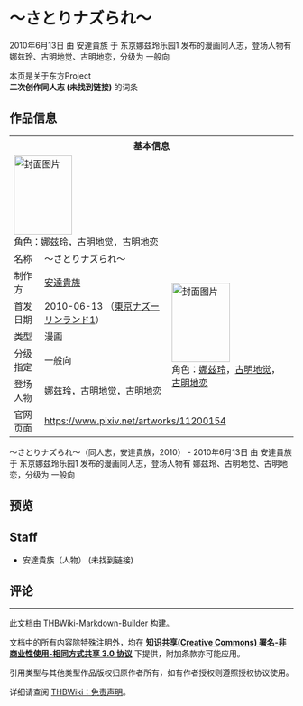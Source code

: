 # ～さとりナズられ～

<!-- source html: G:\repos\THBWiki-Markdown-Builder\THBWikiMarkdown\Temp\main\8\82\ns0%3A%EF%BD%9E%E3%81%95%E3%81%A8%E3%82%8A%E3%83%8A%E3%82%BA%E3%82%89%E3%82%8C%EF%BD%9E.html -->

2010年6月13日 由 安達貴族 于 东京娜兹玲乐园1 发布的漫画同人志，登场人物有 娜兹玲、古明地觉、古明地恋，分级为 一般向

本页是关于东方Project  
 **二次创作同人志 (未找到链接)** 的词条
## 作品信息

<table><tbody><tr><th colspan="3">基本信息</th></tr><tr><td class="cover-artwork-mobile" colspan="2"><a href="./文件-～さとりナズられ～封面.jpg.md" class="image" title="封面图片"><img alt="封面图片" src="https://upload.thwiki.cc/thumb/2/2d/%EF%BD%9E%E3%81%95%E3%81%A8%E3%82%8A%E3%83%8A%E3%82%BA%E3%82%89%E3%82%8C%EF%BD%9E%E5%B0%81%E9%9D%A2.jpg/103px-%EF%BD%9E%E3%81%95%E3%81%A8%E3%82%8A%E3%83%8A%E3%82%BA%E3%82%89%E3%82%8C%EF%BD%9E%E5%B0%81%E9%9D%A2.jpg" decoding="async" loading="lazy" width="103" height="140" srcset="https://upload.thwiki.cc/thumb/2/2d/%EF%BD%9E%E3%81%95%E3%81%A8%E3%82%8A%E3%83%8A%E3%82%BA%E3%82%89%E3%82%8C%EF%BD%9E%E5%B0%81%E9%9D%A2.jpg/154px-%EF%BD%9E%E3%81%95%E3%81%A8%E3%82%8A%E3%83%8A%E3%82%BA%E3%82%89%E3%82%8C%EF%BD%9E%E5%B0%81%E9%9D%A2.jpg 1.5x, https://upload.thwiki.cc/thumb/2/2d/%EF%BD%9E%E3%81%95%E3%81%A8%E3%82%8A%E3%83%8A%E3%82%BA%E3%82%89%E3%82%8C%EF%BD%9E%E5%B0%81%E9%9D%A2.jpg/205px-%EF%BD%9E%E3%81%95%E3%81%A8%E3%82%8A%E3%83%8A%E3%82%BA%E3%82%89%E3%82%8C%EF%BD%9E%E5%B0%81%E9%9D%A2.jpg 2x" data-file-width="707" data-file-height="963"></a><div class="cover-char">角色：<a href="./娜兹玲.md" title="娜兹玲">娜兹玲</a>，<a href="./古明地觉.md" title="古明地觉">古明地觉</a>，<a href="./古明地恋.md" title="古明地恋">古明地恋</a></div></td>
</tr><tr><td class="label">名称</td><td colspan="2"> ～さとりナズられ～ </td></tr><tr><td class="label">制作方</td><td><a href="./安達貴族.md" title="安達貴族">安達貴族</a></td><td class="cover-artwork" rowspan="5" style="min-width:140px;"><a href="./文件-～さとりナズられ～封面.jpg.md" class="image" title="封面图片"><img alt="封面图片" src="https://upload.thwiki.cc/thumb/2/2d/%EF%BD%9E%E3%81%95%E3%81%A8%E3%82%8A%E3%83%8A%E3%82%BA%E3%82%89%E3%82%8C%EF%BD%9E%E5%B0%81%E9%9D%A2.jpg/103px-%EF%BD%9E%E3%81%95%E3%81%A8%E3%82%8A%E3%83%8A%E3%82%BA%E3%82%89%E3%82%8C%EF%BD%9E%E5%B0%81%E9%9D%A2.jpg" decoding="async" loading="lazy" width="103" height="140" srcset="https://upload.thwiki.cc/thumb/2/2d/%EF%BD%9E%E3%81%95%E3%81%A8%E3%82%8A%E3%83%8A%E3%82%BA%E3%82%89%E3%82%8C%EF%BD%9E%E5%B0%81%E9%9D%A2.jpg/154px-%EF%BD%9E%E3%81%95%E3%81%A8%E3%82%8A%E3%83%8A%E3%82%BA%E3%82%89%E3%82%8C%EF%BD%9E%E5%B0%81%E9%9D%A2.jpg 1.5x, https://upload.thwiki.cc/thumb/2/2d/%EF%BD%9E%E3%81%95%E3%81%A8%E3%82%8A%E3%83%8A%E3%82%BA%E3%82%89%E3%82%8C%EF%BD%9E%E5%B0%81%E9%9D%A2.jpg/205px-%EF%BD%9E%E3%81%95%E3%81%A8%E3%82%8A%E3%83%8A%E3%82%BA%E3%82%89%E3%82%8C%EF%BD%9E%E5%B0%81%E9%9D%A2.jpg 2x" data-file-width="707" data-file-height="963"></a><div class="cover-char">角色：<a href="./娜兹玲.md" title="娜兹玲">娜兹玲</a>，<a href="./古明地觉.md" title="古明地觉">古明地觉</a>，<a href="./古明地恋.md" title="古明地恋">古明地恋</a></div></td>
</tr><tr><td class="label">首发日期</td><td>2010-06-13&#160;（<a href="/展会作品列表?e=%E4%B8%9C%E4%BA%AC%E5%A8%9C%E5%85%B9%E7%8E%B2%E4%B9%90%E5%9B%AD%231">東京ナズーリンランド1</a>）</td></tr><tr><td class="label">类型</td><td>漫画</td></tr><tr><td class="label">分级指定</td><td>一般向</td></tr><tr><td class="label">登场人物</td><td><a href="./娜兹玲.md" title="娜兹玲">娜兹玲</a>，<a href="./古明地觉.md" title="古明地觉">古明地觉</a>，<a href="./古明地恋.md" title="古明地恋">古明地恋</a></td></tr>
<tr><td class="label">官网页面</td><td colspan="2"><a rel="nofollow" class="external free" href="https://www.pixiv.net/artworks/11200154">https://www.pixiv.net/artworks/11200154</a></td></tr></tbody></table>

～さとりナズられ～（同人志，安達貴族，2010） - 2010年6月13日 由 安達貴族 于 东京娜兹玲乐园1 发布的漫画同人志，登场人物有 娜兹玲、古明地觉、古明地恋，分级为 一般向
## 预览
## Staff
- 安達貴族（人物） (未找到链接)

## 评论




---

此文档由 [THBWiki-Markdown-Builder](https://github.com/Delsin-Yu/THBWiki-Markdown-Builder) 构建。

文档中的所有内容除特殊注明外，均在 [**知识共享(Creative Commons) 署名-非商业性使用-相同方式共享 3.0 协议**](https://creativecommons.org/licenses/by-sa/3.0/deed.zh-hans) 下提供，附加条款亦可能应用。

引用类型与其他类型作品版权归原作者所有，如有作者授权则遵照授权协议使用。

详细请查阅 [THBWiki：免责声明](https://thbwiki.cc/THBWiki:%E5%85%8D%E8%B4%A3%E5%A3%B0%E6%98%8E)。


